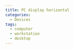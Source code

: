 ```yaml
---
title: PC display horizontal
categories:
  - Devices
tags:
  - computer
  - workstation
  - desktop
---
```

